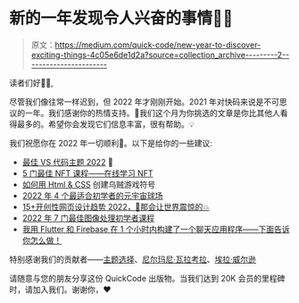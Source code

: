 # 新的一年发现令人兴奋的事情🤞✨

> 原文：<https://medium.com/quick-code/new-year-to-discover-exciting-things-4c05e6de1d2a?source=collection_archive---------2----------------------->

读者们好🙋‍♂️,

尽管我们像往常一样迟到，但 2022 年才刚刚开始。2021 年对快码来说是不可思议的一年。我们感谢你的热情支持。🙏我们这个月为你挑选的文章是你比其他人看得最多的。希望你会发现它们信息丰富，很有帮助。💡

我们祝愿你在 2022 年一切顺利👏。以下是给你的一些建议:

*   [最佳 VS 代码主题 2022](/quick-code/the-best-vs-code-themes-2022-9e9b648c4596) 🤩
*   [5 门最佳 NFT 课程——在线学习 NFT](https://blog.coursesity.com/best-nft-courses/)
*   [如何用 Html & CSS](/quick-code/how-to-create-squid-game-symbols-with-html-css-cf1eac8d6a3c) 创建乌贼游戏符号
*   [2022 年 4 个最适合初学者的元宇宙球场](https://blog.coursesity.com/best-metaverse-courses-for-beginners-in-2022/)
*   [15+开创性网页设计趋势 2022，🤩那会让世界震惊的💥](/quick-code/15-trailblazing-web-design-trends-2022-thatll-amaze-the-world-2e647bd820a8)
*   [2022 年 7 门最佳图像处理初学者课程](https://blog.coursesity.com/best-image-processing-courses-for-beginners/)
*   [我用 Flutter 和 Firebase 在 1 个小时内构建了一个聊天应用程序——下面告诉你怎么做！](/quick-code/i-built-a-chat-app-using-flutter-and-firebase-in-1-hour-heres-how-you-can-too-d0004a6dc932)

特别感谢我们的贡献者——[主题选择](https://medium.com/u/149fb54c8c5a?source=post_page-----4c05e6de1d2a--------------------------------)、[尼尔玛尼·瓦拉考拉](https://medium.com/u/73722756a79f?source=post_page-----4c05e6de1d2a--------------------------------)、[埃拉·威尔逊](https://medium.com/u/88f10c2a3fea?source=post_page-----4c05e6de1d2a--------------------------------)

请随意与您的朋友分享这份 QuickCode 出版物。当我们达到 20K 会员的里程碑时，请加入我们。谢谢你，❤